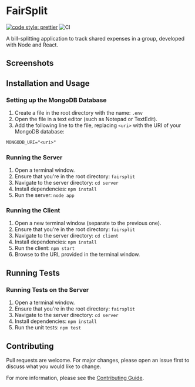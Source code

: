 # FairSplit

[![code style: prettier](https://img.shields.io/badge/code_style-prettier-ff69b4.svg)](https://github.com/prettier/prettier)
![CI](https://github.com/IsaacCheng9/fairsplit/actions/workflows/main.yml/badge.svg)

A bill-splitting application to track shared expenses in a group, developed with
Node and React.

## Screenshots

## Installation and Usage

### Setting up the MongoDB Database

1. Create a file in the root directory with the name: `.env`
2. Open the file in a text editor (such as Notepad or TextEdit).
3. Add the following line to the file, replacing `<uri>` with the URI of your
   MongoDB database:

```txt
MONGODB_URI="<uri>"
```

### Running the Server

1. Open a terminal window.
2. Ensure that you're in the root directory: `fairsplit`
3. Navigate to the server directory: `cd server`
4. Install dependencies: `npm install`
5. Run the server: `node app`

### Running the Client

1. Open a new terminal window (separate to the previous one).
2. Ensure that you're in the root directory: `fairsplit`
3. Navigate to the server directory: `cd client`
4. Install dependencies: `npm install`
5. Run the client: `npm start`
6. Browse to the URL provided in the terminal window.

## Running Tests

### Running Tests on the Server

1. Open a terminal window.
2. Ensure that you're in the root directory: `fairsplit`
3. Navigate to the server directory: `cd server`
4. Install dependencies: `npm install`
5. Run the unit tests: `npm test`

## Contributing

Pull requests are welcome. For major changes, please open an issue first to discuss what you would like to change.

For more information, please see the [Contributing Guide](CONTRIBUTING.md).
